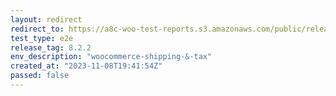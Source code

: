 ```yaml
---
layout: redirect
redirect_to: https://a8c-woo-test-reports.s3.amazonaws.com/public/release/8.2.2/woocommerce-shipping-&-tax/e2e/index.html
test_type: e2e
release_tag: 8.2.2
env_description: "woocommerce-shipping-&-tax"
created_at: "2023-11-08T19:41:54Z"
passed: false
---
```

